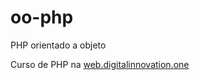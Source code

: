 # oo-php

PHP orientado a objeto

Curso de PHP na [web.digitalinnovation.one](http://web.digitalinnovation.one "web.digitalinnovation.one")